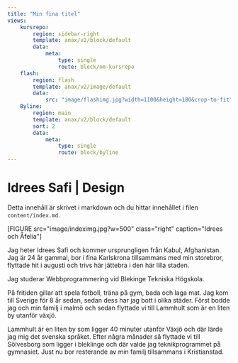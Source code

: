 ```yaml
---
title: "Min fina titel"
views:
    kursrepo:
        region: sidebar-right
        template: anax/v2/block/default
        data:
            meta:
                type: single
                route: block/om-kursrepo
    flash:
        region: flash
        template: anax/v2/image/default
        data:
            src: "image/flashimg.jpg?width=1100&height=180&crop-to-fit"
    Byline:
        region: main
        template: anax/v2/block/default
        sort: 2
        data:
            meta:
                type: single
                route: block/byline
---
```

Idrees Safi | Design
=========================

Detta innehåll är skrivet i markdown och du hittar innehållet i filen `content/index.md`.

[FIGURE src="image/indeximg.jpg?w=500" class="right" caption="Idrees och Åfelia"]

Jag heter Idrees Safi och kommer ursprungligen från Kabul, Afghanistan.
Jag är 24 år gammal, bor i fina Karlskrona tillsammans med min storebror, flyttade hit
i augusti och trivs här jättebra i den här lilla staden.

Jag studerar Webbprogrammering vid Blekinge Tekniska Högskola.

På fritiden gillar att spela fotboll, träna på gym, bada och laga mat.
Jag kom till Sverige för 8 år sedan, sedan dess har jag bott i olika städer.
Först bodde jag och min familj i malmö och sedan flyttade vi till Lammhult som är en liten by
utanför växjö.

Lammhult är en liten by som ligger 40 minuter utanför Växjö och där lärde jag mig det svenska språket.
Efter några månader så flyttade vi till Sölvesborg som ligger i bleklinge och där valde jag teknikprogrammet på gymnasiet.
Just nu bor resterande av min familj tillsammans i Kristianstad.
